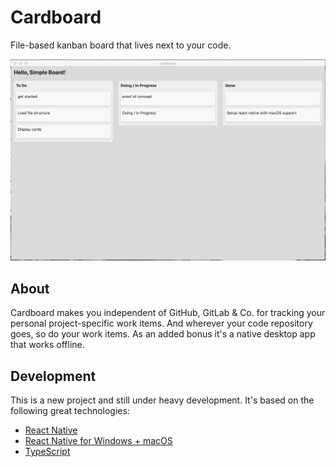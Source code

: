 # Cardboard

File-based kanban board that lives next to your code.

![screenshot](screenshots/v0.png)

## About

Cardboard makes you independent of GitHub, GitLab & Co. for tracking your personal project-specific work items. And wherever your code repository goes, so do your work items. As an added bonus it's a native desktop app that works offline.

## Development

This is a new project and still under heavy development.
It's based on the following great technologies:

 * [React Native](https://reactnative.dev/)
 * [React Native for Windows + macOS](https://microsoft.github.io/react-native-windows/)
 * [TypeScript](https://www.typescriptlang.org/)
